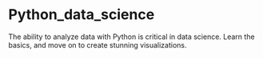 # Python_data_science
The ability to analyze data with Python is critical in data science. Learn the basics, and move on to create stunning visualizations.
